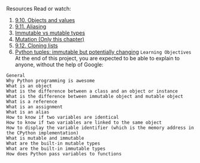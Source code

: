 Resources
Read or watch:

1. [9.10. Objects and values](https://www.openbookproject.net/thinkcs/python/english2e/ch09.html#objects-and-values)
2. [9.11. Aliasing](https://www.openbookproject.net/thinkcs/python/english2e/ch09.html#aliasing)
3. [Immutable vs mutable types](https://stackoverflow.com/questions/8056130/immutable-vs-mutable-types)
4. [Mutation (Only this chapter)](https://www.composingprograms.com/pages/24-mutable-data.html)
5. [9.12. Cloning lists](https://www.openbookproject.net/thinkcs/python/english2e/ch09.html#cloning-lists)
6. [Python tuples: immutable but potentially changing](http://radar.oreilly.com/2014/10/python-tuples-immutable-but-potentially-changing.html)
`Learning Objectives`
At the end of this project, you are expected to be able to explain to anyone, without the help of Google:

```
General
Why Python programming is awesome
What is an object
What is the difference between a class and an object or instance
What is the difference between immutable object and mutable object
What is a reference
What is an assignment
What is an alias
How to know if two variables are identical
How to know if two variables are linked to the same object
How to display the variable identifier (which is the memory address in the CPython implementation)
What is mutable and immutable
What are the built-in mutable types
What are the built-in immutable types
How does Python pass variables to functions
```
